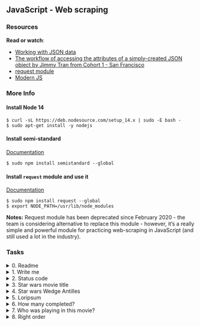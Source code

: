 ## JavaScript - Web scraping

### Resources

**Read or watch**:

- [Working with JSON data](https://developer.mozilla.org/en-US/docs/Learn/JavaScript/Objects/JSON)
- [The workflow of accessing the attributes of a simply-created JSON object by Jimmy Tran from Cohort 1 - San Francisco](https://medium.com/@vietkieutie/the-workflow-of-accessing-the-attributes-of-a-simply-created-json-object-82a5b33e2319)
- [request module](https://github.com/request/request)
- [Modern JS](https://github.com/mbeaudru/modern-js-cheatsheet)

### More Info

#### Install Node 14

```shell
$ curl -sL https://deb.nodesource.com/setup_14.x | sudo -E bash -
$ sudo apt-get install -y nodejs
```

#### Install semi-standard

[Documentation](https://github.com/standard/semistandard)

```shell
$ sudo npm install semistandard --global
```

#### Install `request` module and use it

[Documentation](https://intranet.alxswe.com/rltoken/goymbxGy-cTc5ZdKBTUcTQ "Documentation")

```shell
$ sudo npm install request --global
$ export NODE_PATH=/usr/lib/node_modules
```

**Notes:** Request module has been deprecated since February 2020 - the team is considering alternative to replace this module - however, it’s a really simple and powerful module for practicing web-scraping in JavaScript (and still used a lot in the industry).

### Tasks

<details>
<summary>0. Readme</summary>

Create a script that loads and displays the contents of a file.

- The file path should be provided as the first argument
- The file's content should be loaded using the `utf-8` encoding
- If there's an error while loading the file, the error object should be printed out.

```shell
guillaume@ubuntu:~/0x14$ cat cisfun
C is super fun!
guillaume@ubuntu:~/0x14$ ./0-readme.js cisfun
C is super fun!

guillaume@ubuntu:~/0x14$ ./0-readme.js doesntexist
{ Error: ENOENT: no such file or directory, open 'doesntexist'
    at Error (native)
  errno: -2,
  code: 'ENOENT',
  syscall: 'open',
  path: 'doesntexist' }
guillaume@ubuntu:~/0x14$
```
***
**File:**

- File: `0-readme.js`
</details>

<details>
<summary>1. Write me</summary>

Develop a script that records a string into a file.

- The first argument should be the file path
- The second argument should be the string to be recorded
- The file's content should be written using the `utf-8` encoding
- If an error arises during the writing process, the error object should be displayed.

```shell
guillaume@ubuntu:~/0x14$ ./1-writeme.js my_file.txt "Python is cool"
guillaume@ubuntu:~/0x14$ cat my_file.txt ; echo ""
Python is cool
guillaume@ubuntu:~/0x14$
```
***
**File:**
- File: `1-writeme.js`
</details>

<details>
<summary>2. Status code</summary>

Create a script that shows the status code of a `GET` request.

- The first argument should be the URL to be requested (`GET`)
- The status code should be displayed in this format: `code: <status code>`
- The `request` module must be utilized for this task.

```shell
guillaume@ubuntu:~/0x14$ ./2-statuscode.js https://alx-intranet.hbtn.io/status
code: 200
guillaume@ubuntu:~/0x14$ ./2-statuscode.js https://alx-intranet.hbtn.io/doesnt_exist
code: 404
guillaume@ubuntu:~/0x14$ 
```
***
**File:**
- File: `2-statuscode.js`
</details>

<details>
<summary>3. Star wars movie title</summary>

Develop a script that outputs the title of a Star Wars film corresponding to a specific episode number.

- The first argument should be the movie ID
- You need to use the [Star Wars API](https://swapi-api.alx-tools.com/) with the endpoint `https://swapi-api.alx-tools.com/api/films/:id`
- The `request` module must be used for this task.

```shell
guillaume@ubuntu:~/0x14$ ./3-starwars_title.js 1
A New Hope
guillaume@ubuntu:~/0x14$ ./3-starwars_title.js 5
Attack of the Clones
guillaume@ubuntu:~/0x14$ 
```
***
**File:**
- File: `3-starwars_title.js`
</details>

<details>
<summary>4. Star wars Wedge Antilles</summary>

Develop a script that outputs the count of films featuring the character "Wedge Antilles".

- The first argument should be the API URL of the [Star Wars API](https://swapi-api.alx-tools.com/): `https://swapi-api.alx-tools.com/api/films/`
- "Wedge Antilles" is identified by the ID `18` - your script **must** use this ID to filter the API's result
- The `request` module must be used for this task.

```shell
guillaume@ubuntu:~/0x14$ ./4-starwars_count.js https://swapi-api.alx-tools.com/api/films
3
guillaume@ubuntu:~/0x14$ 
```
***
**File:**
- File: `4-starwars_count.js`
</details>

<details>
<summary>5. Loripsum</summary>

Develop a script that retrieves the contents of a webpage and saves it in a file.

- The first argument should be the URL to be requested
- The second argument should be the file path where the body response will be stored
- The file should be encoded in UTF-8
- The `request` module must be used for this task.

```shell
guillaume@ubuntu:~/0x14$ ./5-request_store.js http://loripsum.net/api loripsum
guillaume@ubuntu:~/0x14$ cat loripsum
<p>Lorem ipsum dolor sit amet, consectetur adipiscing elit. Haec quo modo conveniant, non sane intellego. Nam memini etiam quae nolo, oblivisci non possum quae volo. Te enim iudicem aequum puto, modo quae dicat ille bene noris. Terram, mihi crede, ea lanx et maria deprimet. Deinde prima illa, quae in congressu solemus: Quid tu, inquit, huc? Hoc etsi multimodis reprehendi potest, tamen accipio, quod dant. </p>

<p>Ad eos igitur converte te, quaeso. Pudebit te, inquam, illius tabulae, quam Cleanthes sane commode verbis depingere solebat. Sic enim censent, oportunitatis esse beate vivere. Quo studio Aristophanem putamus aetatem in litteris duxisse? Aeque enim contingit omnibus fidibus, ut incontentae sint. Ut aliquid scire se gaudeant? Qui enim existimabit posse se miserum esse beatus non erit. Putabam equidem satis, inquit, me dixisse. </p>

<p>Duo Reges: constructio interrete. Quid ei reliquisti, nisi te, quoquo modo loqueretur, intellegere, quid diceret? Quis animo aequo videt eum, quem inpure ac flagitiose putet vivere? Illud non continuo, ut aeque incontentae. Illa videamus, quae a te de amicitia dicta sunt. At ille pellit, qui permulcet sensum voluptate. Tamen aberramus a proposito, et, ne longius, prorsus, inquam, Piso, si ista mala sunt, placet. </p>

<p>Non enim, si omnia non sequebatur, idcirco non erat ortus illinc. Nos cum te, M. Quem si tenueris, non modo meum Ciceronem, sed etiam me ipsum abducas licebit. Apparet statim, quae sint officia, quae actiones. Ergo instituto veterum, quo etiam Stoici utuntur, hinc capiamus exordium. Eadem nunc mea adversum te oratio est. Quid, si etiam iucunda memoria est praeteritorum malorum? Hoc enim constituto in philosophia constituta sunt omnia. </p>

guillaume@ubuntu:~/0x14$
```
***
**File:**
- File: `5-request_store.js`
</details>

<details>
<summary>6. How many completed?</summary>

Develop a script that calculates the count of tasks completed by each user id.

- The first argument should be the API URL: `https://jsonplaceholder.typicode.com/todos`
- Only users with completed tasks should be printed
- The `request` module must be used for this task.

```shell
guillaume@ubuntu:~/0x14$ ./6-completed_tasks.js https://jsonplaceholder.typicode.com/todos
{ '1': 11,
  '2': 8,
  '3': 7,
  '4': 6,
  '5': 12,
  '6': 6,
  '7': 9,
  '8': 11,
  '9': 8,
  '10': 12 }
guillaume@ubuntu:~/0x14$
```
***
**File:**
- File: `6-completed_tasks.js`
</details>

<details>
<summary>7. Who was playing in this movie?</summary>

Develop a script that displays all characters from a specific Star Wars film:

- The first argument should be the Movie ID - for instance, `3` corresponds to “Return of the Jedi”
- Each character name should be printed on a separate line
- You need to use the [Star Wars API](https://swapi-api.alx-tools.com/)
- The `request` module must be used for this task.

```shell
guillaume@ubuntu:~/0x14$ ./100-starwars_characters.js 3
Darth Vader
R2-D2
Luke Skywalker
Han Solo
Leia Organa
Chewbacca
Palpatine
Obi-Wan Kenobi
Jabba Desilijic Tiure
Wedge Antilles
Yoda
Boba Fett
Ackbar
Arvel Crynyd
Mon Mothma
Nien Nunb
Wicket Systri Warrick
Bib Fortuna
C-3PO
Lando Calrissian
guillaume@ubuntu:~/0x14$ 
```
***
**File:**
- File: `100-starwars_characters.js`
</details>

<details>
<summary>8. Right order</summary>

Develop a script that displays all characters from a specific Star Wars film:

- The first argument should be the Movie ID - for instance, `3` corresponds to “Return of the Jedi”
- Each character name should be printed on a separate line, **following the same sequence as the "characters" list in the `/films/` response**
- You need to use the [Star Wars API](https://swapi-api.alx-tools.com/")
- The `request` module must be used for this task.

```shell
guillaume@ubuntu:~/0x14$ ./101-starwars_characters.js 3
Luke Skywalker
C-3PO
R2-D2
Darth Vader
Leia Organa
Obi-Wan Kenobi
Chewbacca
Han Solo
Jabba Desilijic Tiure
Wedge Antilles
Yoda
Palpatine
Boba Fett
Lando Calrissian
Ackbar
Mon Mothma
Arvel Crynyd
Wicket Systri Warrick
Nien Nunb
Bib Fortuna
guillaume@ubuntu:~/0x14$ 
```
***
**File:**
- File: `101-starwars_characters.js`
</details>
